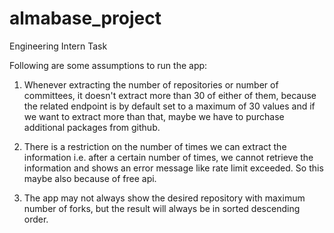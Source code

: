 # almabase_project
Engineering Intern Task

Following are some assumptions to run the app:

1. Whenever extracting the number of repositories or number of committees, it doesn't extract more than 30 of either of them, because the related endpoint is by default set to a    maximum of 30 values and if we want to extract more than that, maybe we have to purchase additional packages from github.

2. There is a restriction on the number of times we can extract the information i.e. after a certain number of times, we cannot retrieve the information and shows an error message like rate limit exceeded. So this maybe also because of free api.

3. The app may not always show the desired repository with maximum number of forks, but the result will always be in sorted descending order.
